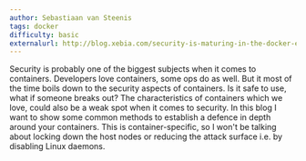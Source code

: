 ```yaml
---
author: Sebastiaan van Steenis
tags: docker
difficulty: basic
externalurl: http://blog.xebia.com/security-is-maturing-in-the-docker-ecosystem/
---
```

Security is probably one of the biggest subjects when it comes to containers. Developers love containers, some ops do as well. But it most of the time boils down to the security aspects of containers. Is it safe to use, what if someone breaks out? The characteristics of containers which we love, could also be a weak spot when it comes to security. In this blog I want to show some common methods to establish a defence in depth around your containers. This is container-specific, so I won't be talking about locking down the host nodes or reducing the attack surface i.e. by disabling Linux daemons.
